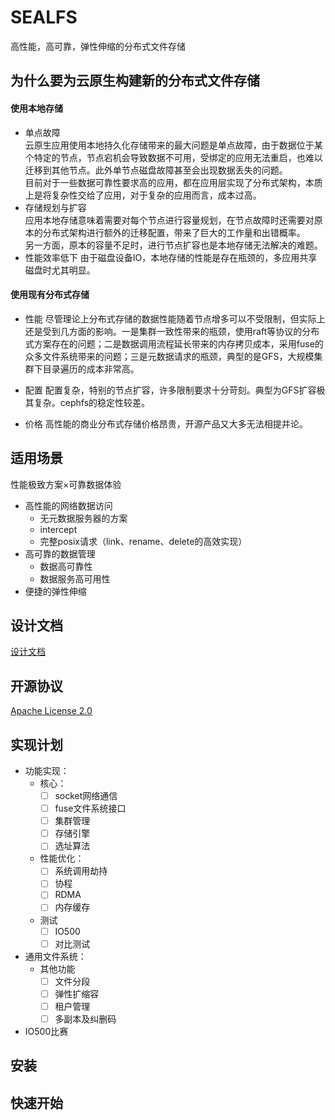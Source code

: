# SEALFS

高性能，高可靠，弹性伸缩的分布式文件存储


## 为什么要为云原生构建新的分布式文件存储

#### 使用本地存储

- 单点故障  
  云原生应用使用本地持久化存储带来的最大问题是单点故障，由于数据位于某个特定的节点，节点宕机会导致数据不可用，受绑定的应用无法重启，也难以迁移到其他节点。此外单节点磁盘故障甚至会出现数据丢失的问题。  
  目前对于一些数据可靠性要求高的应用，都在应用层实现了分布式架构，本质上是将复杂性交给了应用，对于复杂的应用而言，成本过高。
- 存储规划与扩容  
  应用本地存储意味着需要对每个节点进行容量规划，在节点故障时还需要对原本的分布式架构进行额外的迁移配置，带来了巨大的工作量和出错概率。  
  另一方面，原本的容量不足时，进行节点扩容也是本地存储无法解决的难题。
- 性能效率低下
  由于磁盘设备IO，本地存储的性能是存在瓶颈的，多应用共享磁盘时尤其明显。

#### 使用现有分布式存储

- 性能
  尽管理论上分布式存储的数据性能随着节点增多可以不受限制，但实际上还是受到几方面的影响。一是集群一致性带来的瓶颈，使用raft等协议的分布式方案存在的问题；二是数据调用流程延长带来的内存拷贝成本，采用fuse的众多文件系统带来的问题；三是元数据请求的瓶颈，典型的是GFS，大规模集群下目录遍历的成本非常高。

- 配置
  配置复杂，特别的节点扩容，许多限制要求十分苛刻。典型为GFS扩容极其复杂。cephfs的稳定性较差。

- 价格
  高性能的商业分布式存储价格昂贵，开源产品又大多无法相提并论。

## 适用场景

性能极致方案×可靠数据体验

- 高性能的网络数据访问
    - 无元数据服务器的方案
    - intercept
    - 完整posix请求（link、rename、delete的高效实现）
- 高可靠的数据管理
    - 数据高可靠性
    - 数据服务高可用性
- 便捷的弹性伸缩

## 设计文档
[设计文档](https://github.com/labring/sealfs-rust/blob/main/docs/README.MD)

## 开源协议
[Apache License 2.0](https://github.com/labring/sealfs-rust/blob/main/LICENSE)

## 实现计划

- 功能实现：
  - 核心：
    - [ ] socket网络通信
    - [ ] fuse文件系统接口
    - [ ] 集群管理
    - [ ] 存储引擎
    - [ ] 选址算法

  - 性能优化：
    - [ ] 系统调用劫持
    - [ ] 协程
    - [ ] RDMA
    - [ ] 内存缓存

  - 测试
    - [ ] IO500
    - [ ] 对比测试

- 通用文件系统：
  - 其他功能
    - [ ] 文件分段
    - [ ] 弹性扩缩容
    - [ ] 租户管理
    - [ ] 多副本及纠删码

- IO500比赛

## 安装

## 快速开始